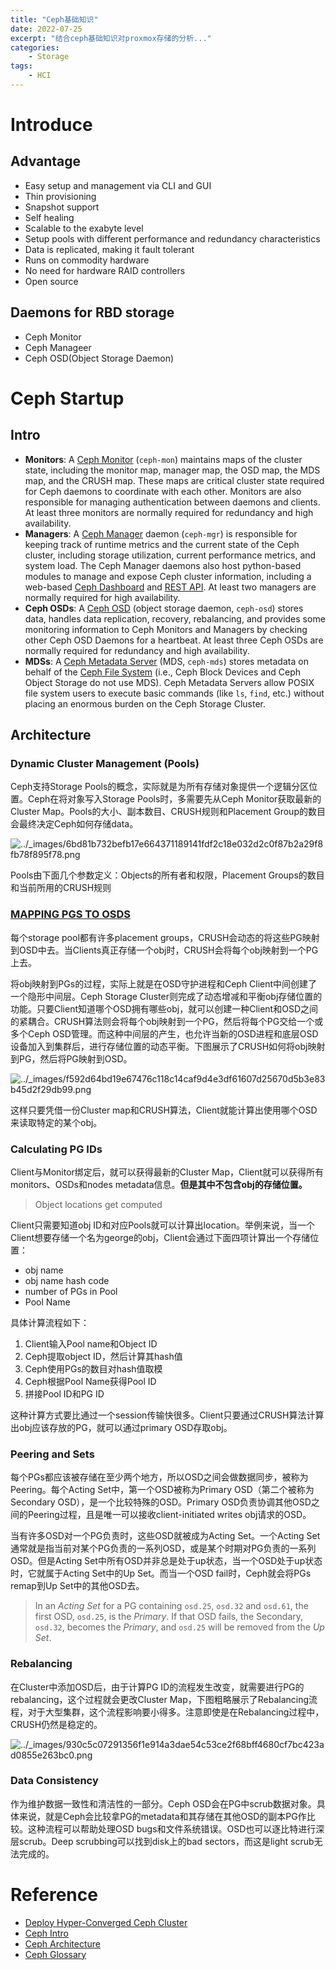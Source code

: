```yaml
---
title: "Ceph基础知识"
date: 2022-07-25
excerpt: "结合ceph基础知识对proxmox存储的分析..."
categories: 
    - Storage
tags: 
    - HCI
---
```




# Introduce

## Advantage

- Easy setup and management via CLI and GUI
- Thin provisioning
- Snapshot support
- Self healing
- Scalable to the exabyte level
- Setup pools with different performance and redundancy characteristics
- Data is replicated, making it fault tolerant
- Runs on commodity hardware
- No need for hardware RAID controllers
- Open source

## Daemons for RBD storage

- Ceph Monitor
- Ceph Manageer
- Ceph OSD(Object Storage Daemon)

# Ceph Startup

## Intro

- **Monitors**: A [Ceph Monitor](https://docs.ceph.com/en/octopus/glossary/#term-Ceph-Monitor) (`ceph-mon`) maintains maps of the cluster state, including the monitor map, manager map, the OSD map, the MDS map, and the CRUSH map. These maps are critical cluster state required for Ceph daemons to coordinate with each other. Monitors are also responsible for managing authentication between daemons and clients. At least three monitors are normally required for redundancy and high availability.
- **Managers**: A [Ceph Manager](https://docs.ceph.com/en/octopus/glossary/#term-Ceph-Manager) daemon (`ceph-mgr`) is responsible for keeping track of runtime metrics and the current state of the Ceph cluster, including storage utilization, current performance metrics, and system load. The Ceph Manager daemons also host python-based modules to manage and expose Ceph cluster information, including a web-based [Ceph Dashboard](https://docs.ceph.com/en/octopus/mgr/dashboard/#mgr-dashboard) and [REST API](https://docs.ceph.com/en/octopus/mgr/restful). At least two managers are normally required for high availability.
- **Ceph OSDs**: A [Ceph OSD](https://docs.ceph.com/en/octopus/glossary/#term-Ceph-OSD) (object storage daemon, `ceph-osd`) stores data, handles data replication, recovery, rebalancing, and provides some monitoring information to Ceph Monitors and Managers by checking other Ceph OSD Daemons for a heartbeat. At least three Ceph OSDs are normally required for redundancy and high availability.
- **MDSs**: A [Ceph Metadata Server](https://docs.ceph.com/en/octopus/glossary/#term-Ceph-Metadata-Server) (MDS, `ceph-mds`) stores metadata on behalf of the [Ceph File System](https://docs.ceph.com/en/octopus/glossary/#term-Ceph-File-System) (i.e., Ceph Block Devices and Ceph Object Storage do not use MDS). Ceph Metadata Servers allow POSIX file system users to execute basic commands (like `ls`, `find`, etc.) without placing an enormous burden on the Ceph Storage Cluster.

## Architecture

### Dynamic Cluster Management (Pools)

Ceph支持Storage Pools的概念，实际就是为所有存储对象提供一个逻辑分区位置。Ceph在将对象写入Storage Pools时，多需要先从Ceph Monitor获取最新的Cluster Map。Pools的大小、副本数目、CRUSH规则和Placement Group的数目会最终决定Ceph如何存储data。

![../_images/6bd81b732befb17e664371189141fdf2c18e032d2c0f87b2a29f8fb78f895f78.png](https://docs.ceph.com/en/octopus/_images/6bd81b732befb17e664371189141fdf2c18e032d2c0f87b2a29f8fb78f895f78.png)

Pools由下面几个参数定义：Objects的所有者和权限，Placement Groups的数目和当前所用的CRUSH规则

### [MAPPING PGS TO OSDS](https://docs.ceph.com/en/octopus/architecture/#mapping-pgs-to-osds)

每个storage pool都有许多placement groups，CRUSH会动态的将这些PG映射到OSD中去。当Clients真正存储一个obj时，CRUSH会将每个obj映射到一个PG上去。

将obj映射到PGs的过程，实际上就是在OSD守护进程和Ceph Client中间创建了一个隐形中间层。Ceph Storage Cluster则完成了动态增减和平衡obj存储位置的功能。只要Client知道哪个OSD拥有哪些obj，就可以创建一种Client和OSD之间的紧耦合。CRUSH算法则会将每个obj映射到一个PG，然后将每个PG交给一个或多个Ceph OSD管理。而这种中间层的产生，也允许当新的OSD进程和底层OSD设备加入到集群后，进行存储位置的动态平衡。下图展示了CRUSH如何将obj映射到PG，然后将PG映射到OSD。

![../_images/f592d64bd19e67476c118c14caf9d4e3df61607d25670d5b3e83b45d2f29db99.png](https://docs.ceph.com/en/octopus/_images/f592d64bd19e67476c118c14caf9d4e3df61607d25670d5b3e83b45d2f29db99.png)

这样只要凭借一份Cluster map和CRUSH算法，Client就能计算出使用哪个OSD来读取特定的某个obj。

### Calculating PG IDs

Client与Monitor绑定后，就可以获得最新的Cluster Map，Client就可以获得所有monitors、OSDs和nodes metadata信息。**但是其中不包含obj的存储位置。**

> Object locations get computed

Client只需要知道obj ID和对应Pools就可以计算出location。举例来说，当一个Client想要存储一个名为george的obj，Client会通过下面四项计算出一个存储位置：

- obj name
- obj name hash code
- number of PGs in Pool
- Pool Name

具体计算流程如下：

1. Client输入Pool name和Object ID
2. Ceph提取object ID，然后计算其hash值
3. Ceph使用PGs的数目对hash值取模
4. Ceph根据Pool Name获得Pool ID
5. 拼接Pool ID和PG ID

这种计算方式要比通过一个session传输快很多。Client只要通过CRUSH算法计算出obj应该存放的PG，就可以通过primary OSD存取obj。

### Peering and Sets

每个PGs都应该被存储在至少两个地方，所以OSD之间会做数据同步，被称为Peering。每个Acting Set中，第一个OSD被称为Primary OSD（第二个被称为Secondary OSD），是一个比较特殊的OSD。Primary OSD负责协调其他OSD之间的Peering过程，且是唯一可以接收client-initiated writes obj请求的OSD。

当有许多OSD对一个PG负责时，这些OSD就被成为Acting Set。一个Acting Set通常就是指当前对某个PG负责的一系列OSD，或是某个时期对PG负责的一系列OSD。但是Acting Set中所有OSD并非总是处于up状态，当一个OSD处于up状态时，它就属于Acting Set中的Up Set。而当一个OSD fail时，Ceph就会将PGs remap到Up Set中的其他OSD去。

> In an *Acting Set* for a PG containing `osd.25`, `osd.32` and `osd.61`, the first OSD, `osd.25`, is the *Primary*. If that OSD fails, the Secondary, `osd.32`, becomes the *Primary*, and `osd.25` will be removed from the *Up Set*.

### Rebalancing

在Cluster中添加OSD后，由于计算PG ID的流程发生改变，就需要进行PG的rebalancing，这个过程就会更改Cluster Map，下图粗略展示了Rebalancing流程，对于大型集群，这个流程影响要小得多。注意即使是在Rebalancing过程中，CRUSH仍然是稳定的。

![../_images/930c5c07291356f1e914a3dae54c53ce2f68bff4680cf7bc423ad0855e263bc0.png](https://docs.ceph.com/en/octopus/_images/930c5c07291356f1e914a3dae54c53ce2f68bff4680cf7bc423ad0855e263bc0.png)

### Data Consistency

作为维护数据一致性和清洁性的一部分。Ceph OSD会在PG中scrub数据对象。具体来说，就是Ceph会比较拿PG的metadata和其存储在其他OSD的副本PG作比较。这种流程可以帮助处理OSD bugs和文件系统错误。OSD也可以逐比特进行深层scrub。Deep scrubbing可以找到disk上的bad sectors，而这是light scrub无法完成的。

# Reference

- [Deploy Hyper-Converged Ceph Cluster](https://pve.proxmox.com/wiki/Deploy_Hyper-Converged_Ceph_Cluster)
- [Ceph Intro](https://docs.ceph.com/en/octopus/start/intro/)
- [Ceph Architecture](https://docs.ceph.com/en/octopus/architecture/)
- [Ceph Glossary](https://docs.ceph.com/en/octopus/glossary/)


